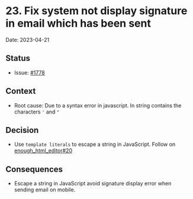 # 23. Fix system not display signature in email which has been sent

Date: 2023-04-21

## Status

- Issue: [#1778](https://github.com/linagora/tmail-flutter/issues/1778)

## Context

- Root cause: Due to a syntax error in javascript. In string contains the characters `'` and `"`

## Decision

- Use `template literals` to escape a string in JavaScript. Follow on [enough_html_editor#20](https://github.com/linagora/enough_html_editor/pull/20)

## Consequences

- Escape a string in JavaScript avoid signature display error when sending email on mobile.
